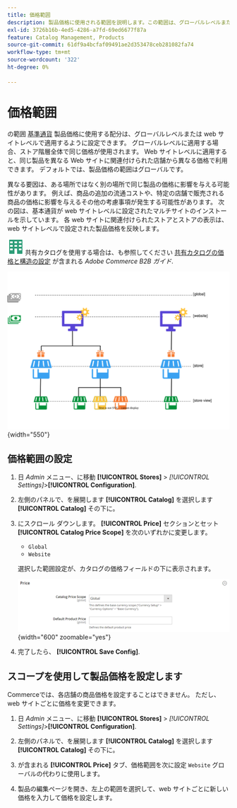 ```yaml
---
title: 価格範囲
description: 製品価格に使用される範囲を説明します。この範囲は、グローバルレベルまたは web サイトレベルのいずれかで適用するように設定できます。
exl-id: 3726b16b-4ed5-4286-a7fd-69ed6677f87a
feature: Catalog Management, Products
source-git-commit: 61df9a4bcfaf09491ae2d353478ceb281082fa74
workflow-type: tm+mt
source-wordcount: '322'
ht-degree: 0%

---
```


# 価格範囲

の範囲 [基準通貨](../stores-purchase/currency-configuration.md) 製品価格に使用する配分は、グローバルレベルまたは web サイトレベルで適用するように設定できます。 グローバルレベルに適用する場合、ストア階層全体で同じ価格が使用されます。 Web サイトレベルに適用すると、同じ製品を異なる Web サイトに関連付けられた店舗から異なる価格で利用できます。 デフォルトでは、製品価格の範囲はグローバルです。

異なる要因は、ある場所ではなく別の場所で同じ製品の価格に影響を与える可能性があります。 例えば、商品の追加の流通コストや、特定の店舗で販売される商品の価格に影響を与えるその他の考慮事項が発生する可能性があります。 次の図は、基本通貨が web サイトレベルに設定されたマルチサイトのインストールを示しています。 各 web サイトに関連付けられたストアとストアの表示は、web サイトレベルで設定された製品価格を反映します。

![Adobe Commerce B2B](../assets/b2b.svg) 共有カタログを使用する場合は、も参照してください [共有カタログの価格と構造の設定](../b2b/catalog-shared-pricing-structure.md) が含まれる _Adobe Commerce B2B ガイド_.

![価格範囲図](./assets/catalog-price-scope.svg){width="550"}

## 価格範囲の設定

1. 日 _Admin_ メニュー、に移動 **[!UICONTROL Stores]** > _[!UICONTROL Settings]_>**[!UICONTROL Configuration]**.

1. 左側のパネルで、を展開します **[!UICONTROL Catalog]** を選択します **[!UICONTROL Catalog]** その下に。

1. にスクロール ダウンします。 **[!UICONTROL Price]** セクションとセット **[!UICONTROL Catalog Price Scope]** を次のいずれかに変更します。

   - `Global`
   - `Website`

   選択した範囲設定が、カタログの価格フィールドの下に表示されます。

   ![カタログの価格スコープ](./assets/catalog-price.png){width="600" zoomable="yes"}

1. 完了したら、 **[!UICONTROL Save Config]**.

## スコープを使用して製品価格を設定します

Commerceでは、各店舗の商品価格を設定することはできません。 ただし、web サイトごとに価格を変更できます。

1. 日 _Admin_ メニュー、に移動 **[!UICONTROL Stores]** > _[!UICONTROL Settings]_>**[!UICONTROL Configuration]**.

1. 左側のパネルで、を展開します **[!UICONTROL Catalog]** を選択します **[!UICONTROL Catalog]** その下に。

1. が含まれる **[!UICONTROL Price]** タブ、価格範囲を次に設定 `Website` グローバルの代わりに使用します。

1. 製品の編集ページを開き、左上の範囲を選択して、web サイトごとに新しい価格を入力して価格を設定します。
